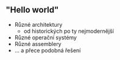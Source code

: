 
"Hello world"
-------------
* Různé architektury
    - od historických po ty nejmodernější
* Různé operační systémy
* Různé assemblery
* ... a přece podobná řešení
